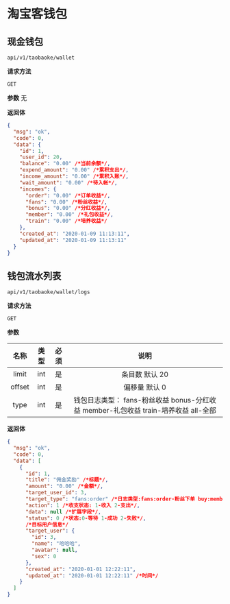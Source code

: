 # 淘宝客钱包

## 现金钱包

`api/v1/taobaoke/wallet`

**请求方法**

`GET`

**参数**
无

**返回体**

```json
{
  "msg": "ok",
  "code": 0,
  "data": {
    "id": 1,
    "user_id": 20,
    "balance": "0.00" /*当前余额*/,
    "expend_amount": "0.00" /*累积支出*/,
    "income_amount": "0.00" /*累积入账*/,
    "wait_amount": "0.00" /*待入帐*/,
    "incomes": {
      "order": "0.00" /*订单收益*/,
      "fans": "0.00" /*粉丝收益*/,
      "bonus": "0.00" /*分红收益*/,
      "member": "0.00" /*礼包收益*/,
      "train": "0.00" /*培养收益*/
    },
    "created_at": "2020-01-09 11:13:11",
    "updated_at": "2020-01-09 11:13:11"
  }
}
```

## 钱包流水列表

`api/v1/taobaoke/wallet/logs`

**请求方法**

`GET`

**参数**

|  名称  | 类型 | 必须 |                         说明                         |
| :----: | :--: | :--: | :--------------------------------------------------: |
| limit  | int  |  是  |                    条目数 默认 20                    |
| offset | int  |  是  |                    偏移量 默认 0                     |
|  type  | int  |  是  | 钱包日志类型： fans-粉丝收益 bonus-分红收益 member-礼包收益 train-培养收益 all-全部 |

**返回体**

```json
{
  "msg": "ok",
  "code": 0,
  "data": [
    {
      "id": 1,
      "title": "佣金奖励" /*标题*/,
      "amount": "0.00" /*金额*/,
      "target_user_id": 3,
      "target_type": "fans:order" /*日志类型:fans:order-粉丝下单 buy:member-会员礼包 bonus-分红 member:train-培养收益*/,
      "action": 1 /*收支状态: 1-收入 2-支出*/,
      "data": null /*扩展字段*/,
      "status": 0 /*状态:0-等待 1-成功 2-失败*/,
      /*目标用户信息*/
      "target_user": {
        "id": 3,
        "name": "哈哈哈",
        "avatar": null,
        "sex": 0
      },
      "created_at": "2020-01-01 12:22:11",
      "updated_at": "2020-01-01 12:22:11" /*时间*/
    }
  ]
}
```
